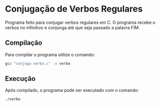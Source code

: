 # Conjugação de Verbos Regulares

Programa feito para conjugar verbos regulares em C. O programa recebe o verbos no infinitivo e conjunga até que seja passado a palavra FIM.



## Compilação

Para compilar o programa utilize o comando:

```bash
gcc "conjuga verbo.c" -o verbo
```



## Execução

Após compilado, o programa pode ser executado com o comando:

```bash
./verbo
```

